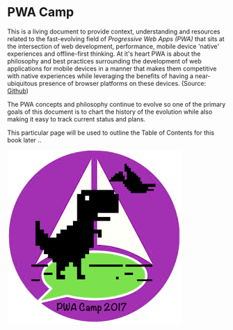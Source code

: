 # PWA Camp

This is a living document to provide context, understanding and resources related to the fast-evolving field of _Progressive Web Apps \(PWA\)_ that sits at the intersection of web development, performance, mobile device 'native' experiences and offline-first thinking. At it's heart PWA is about the philosophy and best practices surrounding the development of web applications for mobile devices in a manner that makes them competitive with native experiences while leveraging the benefits of having a near-ubiquitous presence of browser platforms on these devices. \(Source: [Github](https://github.com/study-camp/pwa-camp-gitbook)\)

The PWA concepts and philosophy continue to evolve so one of the primary goals of this document is to chart the history of the evolution while also making it easy to track current status and plans.

This particular page will be used to outline the Table of Contents for this book later ..

![](/assets/pwacamp.png)

